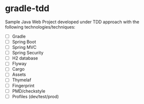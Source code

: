 # gradle-tdd
Sample Java Web Project developed under TDD approach with the following technologies/techniques:
- [ ] Gradle
- [ ] Spring Boot
- [ ] Spring MVC
- [ ] Spring Security
- [ ] H2 database
- [ ] Flyway
- [ ] Cargo
- [ ] Assets
- [ ] Thymelaf
- [ ] Fingerprint
- [ ] PMD/checkstyle
- [ ] Profiles (dev/test/prod)
